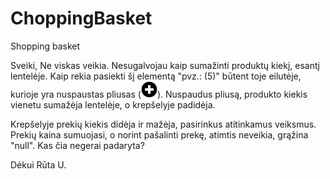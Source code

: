 # ChoppingBasket
Shopping basket

Sveiki,
Ne viskas veikia. 
Nesugalvojau kaip sumažinti produktų kiekį, esantį lentelėje. Kaip rekia pasiekti šį elementą 
"pvz.: (<td class="kiekis">5</td>)" būtent toje eilutėje, kurioje yra nuspaustas pliusas
(<img src="./Images/glyphicons-191-circle-plus.png" class="icon-cart basket-plus">).
Nuspaudus pliusą, produkto kiekis vienetu sumažėja lentelėje, o krepšelyje padidėja. 

Krepšelyje prekių kiekis didėja ir mažėja, pasirinkus atitinkamus veiksmus. Prekių kaina sumuojasi, o norint pašalinti prekę, atimtis neveikia, grąžina "null". Kas čia negerai padaryta? 

Dėkui
Rūta U.

